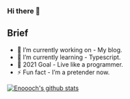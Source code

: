 ### Hi there 👋

## Brief
- 🔭 I’m currently working on - My blog.
- 🌱 I’m currently learning - Typescript.
- 🥅 2021 Goal - Live like a programmer.
- ⚡ Fun fact - I’m a pretender now.

[![Enoooch's github stats](https://github-readme-stats.vercel.app/api?username=Enoooch&count_private=true&include_all_commits=true&theme=radical)](https://google.com)
